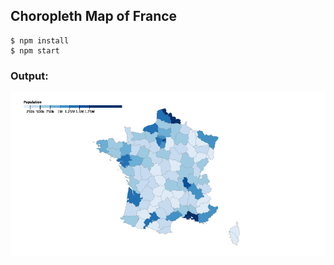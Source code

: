 ## Choropleth Map of France

```
$ npm install
$ npm start
```

### Output:
![map](dist/output.png)
